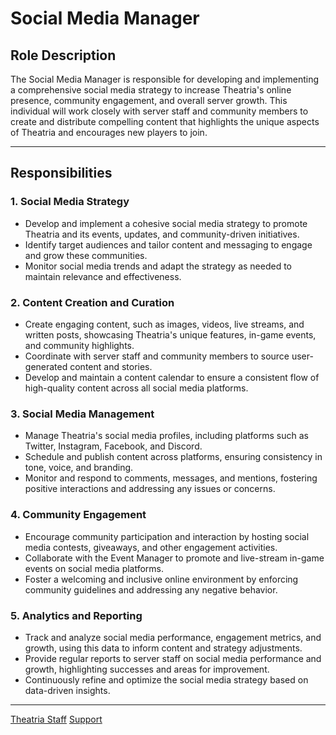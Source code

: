 # Social Media Manager

## Role Description
The Social Media Manager is responsible for developing and implementing a comprehensive social media strategy to increase Theatria's online presence, community engagement, and overall server growth. This individual will work closely with server staff and community members to create and distribute compelling content that highlights the unique aspects of Theatria and encourages new players to join.

---

## Responsibilities

### 1. Social Media Strategy
- Develop and implement a cohesive social media strategy to promote Theatria and its events, updates, and community-driven initiatives.
- Identify target audiences and tailor content and messaging to engage and grow these communities.
- Monitor social media trends and adapt the strategy as needed to maintain relevance and effectiveness.

### 2. Content Creation and Curation
- Create engaging content, such as images, videos, live streams, and written posts, showcasing Theatria's unique features, in-game events, and community highlights.
- Coordinate with server staff and community members to source user-generated content and stories.
- Develop and maintain a content calendar to ensure a consistent flow of high-quality content across all social media platforms.

### 3. Social Media Management
- Manage Theatria's social media profiles, including platforms such as Twitter, Instagram, Facebook, and Discord.
- Schedule and publish content across platforms, ensuring consistency in tone, voice, and branding.
- Monitor and respond to comments, messages, and mentions, fostering positive interactions and addressing any issues or concerns.

### 4. Community Engagement
- Encourage community participation and interaction by hosting social media contests, giveaways, and other engagement activities.
- Collaborate with the Event Manager to promote and live-stream in-game events on social media platforms.
- Foster a welcoming and inclusive online environment by enforcing community guidelines and addressing any negative behavior.

### 5. Analytics and Reporting
- Track and analyze social media performance, engagement metrics, and growth, using this data to inform content and strategy adjustments.
- Provide regular reports to server staff on social media performance and growth, highlighting successes and areas for improvement.
- Continuously refine and optimize the social media strategy based on data-driven insights.

---

[Theatria Staff](./README.md)
[Support](../README.md)